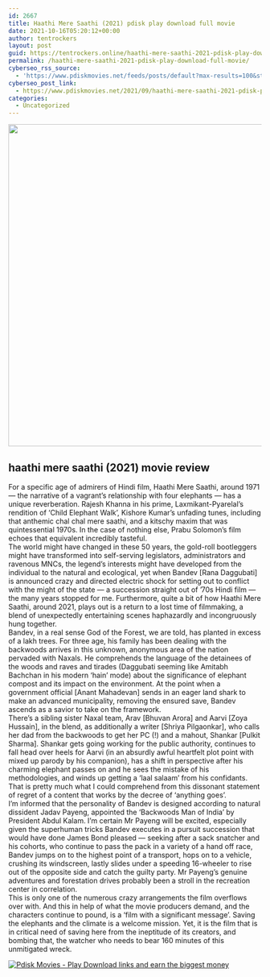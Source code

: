 ```yaml
---
id: 2667
title: Haathi Mere Saathi (2021) pdisk play download full movie
date: 2021-10-16T05:20:12+00:00
author: tentrockers
layout: post
guid: https://tentrockers.online/haathi-mere-saathi-2021-pdisk-play-download-full-movie/
permalink: /haathi-mere-saathi-2021-pdisk-play-download-full-movie/
cyberseo_rss_source:
  - 'https://www.pdiskmovies.net/feeds/posts/default?max-results=100&start-index=301'
cyberseo_post_link:
  - https://www.pdiskmovies.net/2021/09/haathi-mere-saathi-2021-pdisk-play.html
categories:
  - Uncategorized
---
```

<div class="separator">
  <a href="https://1.bp.blogspot.com/-5ksVYjPTbeI/YUcjLVbnOJI/AAAAAAAAABE/DXC_TATJ7kowaOo4r4LSa-m-onPUdbWEwCNcBGAsYHQ/s450/Haathi%2BMere%2BSaathi%2B%25282021%2529%2Bpdisk%2Bplay%2Bdownload%2Bfull%2Bmovie.jpg" imageanchor="1"><img loading="lazy" border="0" data-original-height="450" data-original-width="450" height="640" src="https://1.bp.blogspot.com/-5ksVYjPTbeI/YUcjLVbnOJI/AAAAAAAAABE/DXC_TATJ7kowaOo4r4LSa-m-onPUdbWEwCNcBGAsYHQ/w640-h640/Haathi%2BMere%2BSaathi%2B%25282021%2529%2Bpdisk%2Bplay%2Bdownload%2Bfull%2Bmovie.jpg" width="640" /></a>
</div>



## haathi mere saathi (2021) movie review

<div>
  <div>
    <span>For a specific age of admirers of Hindi film, Haathi Mere Saathi, around 1971 — the narrative of a vagrant&#8217;s relationship with four elephants — has a unique reverberation. Rajesh Khanna in his prime, Laxmikant-Pyarelal&#8217;s rendition of &#8216;Child Elephant Walk&#8217;, Kishore Kumar&#8217;s unfading tunes, including that anthemic chal chal mere saathi, and a kitschy maxim that was quintessential 1970s. In the case of nothing else, Prabu Solomon&#8217;s film echoes that equivalent incredibly tasteful.&nbsp;</span>
  </div>
  
  <div>
    <span>The world might have changed in these 50 years, the gold-roll bootleggers might have transformed into self-serving legislators, administrators and ravenous MNCs, the legend&#8217;s interests might have developed from the individual to the natural and ecological, yet when Bandev [Rana Daggubati] is announced crazy and directed electric shock for setting out to conflict with the might of the state — a succession straight out of &#8217;70s Hindi film — the many years stopped for me. Furthermore, quite a bit of how Haathi Mere Saathi, around 2021, plays out is a return to a lost time of filmmaking, a blend of unexpectedly entertaining scenes haphazardly and incongruously hung together.&nbsp;</span>
  </div>
  
  <div>
    <span>Bandev, in a real sense God of the Forest, we are told, has planted in excess of a lakh trees. For three age, his family has been dealing with the backwoods arrives in this unknown, anonymous area of the nation pervaded with Naxals. He comprehends the language of the detainees of the woods and raves and tirades (Daggubati seeming like Amitabh Bachchan in his modern &#8216;hain&#8217; mode) about the significance of elephant compost and its impact on the environment. At the point when a government official [Anant Mahadevan] sends in an eager land shark to make an advanced municipality, removing the ensured save, Bandev ascends as a savior to take on the framework.&nbsp;</span>
  </div>
  
  <div>
    <span>There&#8217;s a sibling sister Naxal team, Arav [Bhuvan Arora] and Aarvi [Zoya Hussain], in the blend, as additionally a writer [Shriya Pilgaonkar], who calls her dad from the backwoods to get her PC (!) and a mahout, Shankar [Pulkit Sharma]. Shankar gets going working for the public authority, continues to fall head over heels for Aarvi (in an absurdly awful heartfelt plot point with mixed up parody by his companion), has a shift in perspective after his charming elephant passes on and he sees the mistake of his methodologies, and winds up getting a &#8216;laal salaam&#8217; from his confidants. That is pretty much what I could comprehend from this dissonant statement of regret of a content that works by the decree of &#8216;anything goes&#8217;.&nbsp;</span>
  </div>
  
  <div>
    <span>I&#8217;m informed that the personality of Bandev is designed according to natural dissident Jadav Payeng, appointed the &#8216;Backwoods Man of India&#8217; by President Abdul Kalam. I&#8217;m certain Mr Payeng will be excited, especially given the superhuman tricks Bandev executes in a pursuit succession that would have done James Bond pleased — seeking after a sack snatcher and his cohorts, who continue to pass the pack in a variety of a hand off race, Bandev jumps on to the highest point of a transport, hops on to a vehicle, crushing its windscreen, lastly slides under a speeding 16-wheeler to rise out of the opposite side and catch the guilty party. Mr Payeng&#8217;s genuine adventures and forestation drives probably been a stroll in the recreation center in correlation.&nbsp;</span>
  </div>
  
  <div>
    <span>This is only one of the numerous crazy arrangements the film overflows over with. And this in help of what the movie producers demand, and the characters continue to pound, is a &#8216;film with a significant message&#8217;. Saving the elephants and the climate is a welcome mission. Yet, it is the film that is in critical need of saving here from the ineptitude of its creators, and bombing that, the watcher who needs to bear 160 minutes of this unmitigated wreck.</span>
  </div>
</div>

[![](https://1.bp.blogspot.com/-a93bp85aB6g/YUXjACCiX3I/AAAAAAAAbQE/GHmPI7h0af0tqn6tYzd0cdrDv9Hu9LUSACLcBGAsYHQ/s16000/Play_it_New-removebg-preview.png "Pdisk Movies - Play Download links and earn the biggest money")](https://kofilink.com/1/bnYybGQxMDA1OTJt?dn=1)